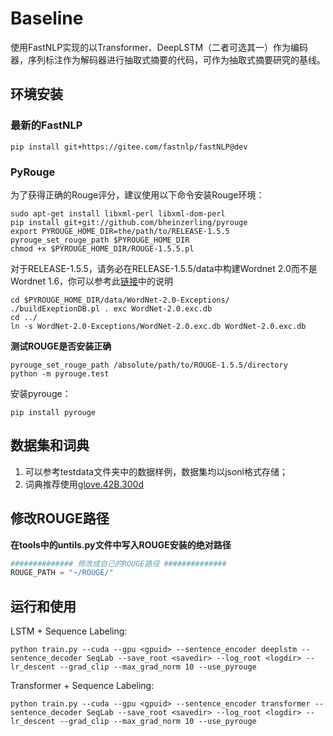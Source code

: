 # Baseline

使用FastNLP实现的以Transformer、DeepLSTM（二者可选其一）作为编码器，序列标注作为解码器进行抽取式摘要的代码，可作为抽取式摘要研究的基线。



## 环境安装

### 最新的FastNLP

```shell
pip install git+https://gitee.com/fastnlp/fastNLP@dev
```



### PyRouge

为了获得正确的Rouge评分，建议使用以下命令安装Rouge环境：

```shell
sudo apt-get install libxml-perl libxml-dom-perl
pip install git+git://github.com/bheinzerling/pyrouge
export PYROUGE_HOME_DIR=the/path/to/RELEASE-1.5.5
pyrouge_set_rouge_path $PYROUGE_HOME_DIR
chmod +x $PYROUGE_HOME_DIR/ROUGE-1.5.5.pl
```

对于RELEASE-1.5.5，请务必在RELEASE-1.5.5/data中构建Wordnet 2.0而不是Wordnet 1.6，你可以参考此[链接](https://github.com/andersjo/pyrouge/tree/master/tools/ROUGE-1.5.5)中的说明

```shell
cd $PYROUGE_HOME_DIR/data/WordNet-2.0-Exceptions/
./buildExeptionDB.pl . exc WordNet-2.0.exc.db
cd ../
ln -s WordNet-2.0-Exceptions/WordNet-2.0.exc.db WordNet-2.0.exc.db
```

**测试ROUGE是否安装正确**

```shell
pyrouge_set_rouge_path /absolute/path/to/ROUGE-1.5.5/directory
python -m pyrouge.test
```

安装pyrouge：

```shell
pip install pyrouge
```



## 数据集和词典

1. 可以参考testdata文件夹中的数据样例，数据集均以jsonl格式存储；
2. 词典推荐使用[glove.42B.300d](https://apache-mxnet.s3.cn-north-1.amazonaws.com.cn/gluon/embeddings/glove/glove.42B.300d.zip)



## 修改ROUGE路径

**在tools中的untils.py文件中写入ROUGE安装的绝对路径**

```python
############## 修改成自己的ROUGE路径 ##############
ROUGE_PATH = "~/ROUGE/"
```



## 运行和使用

LSTM + Sequence Labeling:

```shell
python train.py --cuda --gpu <gpuid> --sentence_encoder deeplstm --sentence_decoder SeqLab --save_root <savedir> --log_root <logdir> --lr_descent --grad_clip --max_grad_norm 10 --use_pyrouge
```

Transformer + Sequence Labeling:

```shell
python train.py --cuda --gpu <gpuid> --sentence_encoder transformer --sentence_decoder SeqLab --save_root <savedir> --log_root <logdir> --lr_descent --grad_clip --max_grad_norm 10 --use_pyrouge
```

